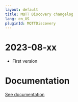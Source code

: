 ```yaml
---
layout: default
title: MQTT Discovery changelog 
lang: en_US
pluginId: MQTTDiscovery
---
```


# 2023-08-xx

- First version

# Documentation

[See documentation]({{site.baseurl}}/{{page.pluginId}}/{{page.lang}})
